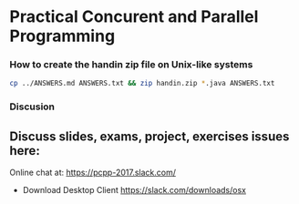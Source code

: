 # Practical Concurent and Parallel Programming

### How to create the handin zip file on Unix-like systems
```bash
cp ../ANSWERS.md ANSWERS.txt && zip handin.zip *.java ANSWERS.txt
```

### Discusion

Discuss slides, exams, project, exercises issues here:
---
Online chat at: https://pcpp-2017.slack.com/

* Download Desktop Client https://slack.com/downloads/osx
